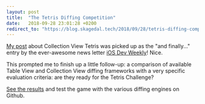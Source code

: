```yaml
---
layout: post
title:  "The Tetris Diffing Competition"
date:   2018-09-28 23:01:28 +0200
redirect_to: "https://blog.skagedal.tech/2018/09/28/tetris-diffing-competition.html"
---
```


[My post](https://skagedal.github.io/2018/08/23/collection-view-tetris.html) about Collection View Tetris was picked up as the "and finally..." entry by the ever-awesome news letter [iOS Dev Weekly](https://iosdevweekly.com/issues/371)! Nice. 

This prompted me to finish up a little follow-up: a comparison of available Table View and Collection View diffing frameworks with a very specific evaluation criteria: are they ready for the Tetris Challenge? 

[See the results](https://github.com/skagedal/TetrisDiffingCompetition) and test the game with the various diffing engines on Github. 
